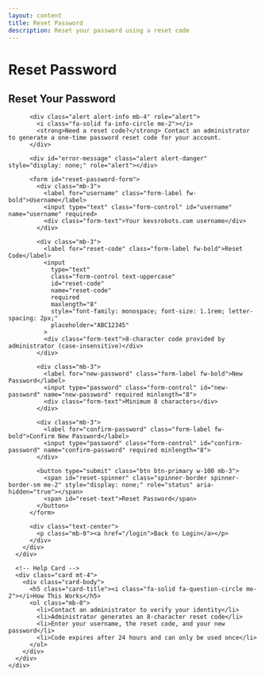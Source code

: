 ```yaml
---
layout: content
title: Reset Password
description: Reset your password using a reset code
---
```


# Reset Password

<div class="container mt-4">
  <div class="row justify-content-center">
    <div class="col-md-6">
      <div class="card">
        <div class="card-body">
          <h2 class="card-title text-center mb-4">Reset Your Password</h2>

          <div class="alert alert-info mb-4" role="alert">
            <i class="fa-solid fa-info-circle me-2"></i>
            <strong>Need a reset code?</strong> Contact an administrator to generate a one-time password reset code for your account.
          </div>

          <div id="error-message" class="alert alert-danger" style="display: none;" role="alert"></div>

          <form id="reset-password-form">
            <div class="mb-3">
              <label for="username" class="form-label fw-bold">Username</label>
              <input type="text" class="form-control" id="username" name="username" required>
              <div class="form-text">Your kevsrobots.com username</div>
            </div>

            <div class="mb-3">
              <label for="reset-code" class="form-label fw-bold">Reset Code</label>
              <input
                type="text"
                class="form-control text-uppercase"
                id="reset-code"
                name="reset-code"
                required
                maxlength="8"
                style="font-family: monospace; font-size: 1.1rem; letter-spacing: 2px;"
                placeholder="ABC12345"
              >
              <div class="form-text">8-character code provided by administrator (case-insensitive)</div>
            </div>

            <div class="mb-3">
              <label for="new-password" class="form-label fw-bold">New Password</label>
              <input type="password" class="form-control" id="new-password" name="new-password" required minlength="8">
              <div class="form-text">Minimum 8 characters</div>
            </div>

            <div class="mb-3">
              <label for="confirm-password" class="form-label fw-bold">Confirm New Password</label>
              <input type="password" class="form-control" id="confirm-password" name="confirm-password" required minlength="8">
            </div>

            <button type="submit" class="btn btn-primary w-100 mb-3">
              <span id="reset-spinner" class="spinner-border spinner-border-sm me-2" style="display: none;" role="status" aria-hidden="true"></span>
              <span id="reset-text">Reset Password</span>
            </button>
          </form>

          <div class="text-center">
            <p class="mb-0"><a href="/login">Back to Login</a></p>
          </div>
        </div>
      </div>

      <!-- Help Card -->
      <div class="card mt-4">
        <div class="card-body">
          <h5 class="card-title"><i class="fa-solid fa-question-circle me-2"></i>How This Works</h5>
          <ol class="mb-0">
            <li>Contact an administrator to verify your identity</li>
            <li>Administrator generates an 8-character reset code</li>
            <li>Enter your username, the reset code, and your new password</li>
            <li>Code expires after 24 hours and can only be used once</li>
          </ol>
        </div>
      </div>
    </div>
  </div>
</div>

<script src="/assets/js/chatter-api.js"></script>
<script>
  // Auto-uppercase reset code as user types
  document.getElementById('reset-code').addEventListener('input', (e) => {
    e.target.value = e.target.value.toUpperCase();
  });

  // Handle reset password form submission
  document.getElementById('reset-password-form').addEventListener('submit', async (e) => {
    e.preventDefault();

    const username = document.getElementById('username').value;
    const resetCode = document.getElementById('reset-code').value;
    const newPassword = document.getElementById('new-password').value;
    const confirmPassword = document.getElementById('confirm-password').value;

    // Hide previous messages
    ChatterAPI.hideError('error-message');

    // Validate passwords match
    if (newPassword !== confirmPassword) {
      ChatterAPI.displayError('error-message', 'Passwords do not match');
      return;
    }

    // Validate reset code format (8 alphanumeric characters)
    if (!/^[A-Z0-9]{8}$/.test(resetCode)) {
      ChatterAPI.displayError('error-message', 'Reset code must be 8 alphanumeric characters');
      return;
    }

    // Show loading spinner
    document.getElementById('reset-spinner').style.display = 'inline-block';
    document.getElementById('reset-text').textContent = 'Resetting password...';

    try {
      await ChatterAPI.resetPassword(username, resetCode, newPassword);

      // Success! Redirect to login page with success message
      window.location.href = '/login?reset=success';
    } catch (error) {
      // Hide spinner
      document.getElementById('reset-spinner').style.display = 'none';
      document.getElementById('reset-text').textContent = 'Reset Password';

      // Display error
      ChatterAPI.displayError('error-message', error);
    }
  });
</script>
